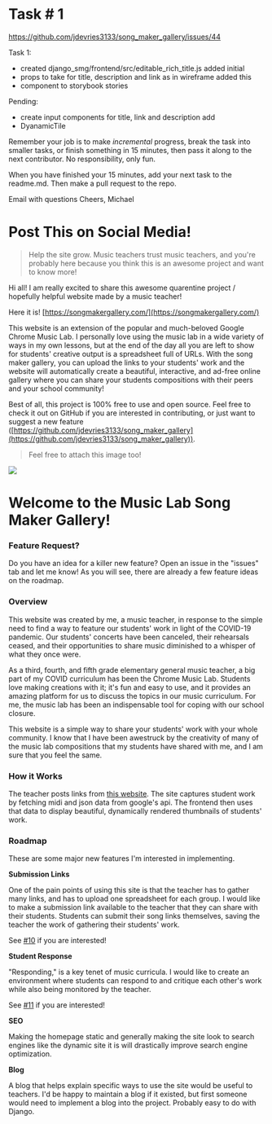 # Task # 1

https://github.com/jdevries3133/song_maker_gallery/issues/44

Task 1:

- created django_smg/frontend/src/editable_rich_title.js added initial
- props to take for title, description and link as in wireframe added this
- component to storybook stories

Pending:

- create input components for title, link and description add
- DyanamicTile

Remember your job is to make _incremental_ progress, break the task into smaller
tasks, or finish something in 15 minutes, then pass it along to the next
contributor. No responsibility, only fun.

When you have finished your 15 minutes, add your next task to the readme.md.
Then make a pull request to the repo.

Email with questions Cheers, Michael

# Post This on Social Media!

> Help the site grow. Music teachers trust music teachers, and you're probably
> here because you think this is an awesome project and want to know more!

Hi all! I am really excited to share this awesome quarentine project / hopefully
helpful website made by a music teacher!

Here it is! [https://songmakergallery.com/](https://songmakergallery.com/)

This website is an extension of the popular and much-beloved Google Chrome Music
Lab. I personally love using the music lab in a wide variety of ways in my own
lessons, but at the end of the day all you are left to show for students'
creative output is a spreadsheet full of URLs. With the song maker gallery, you
can upload the links to your students' work and the website will automatically
create a beautiful, interactive, and ad-free online gallery where you can share
your students compositions with their peers and your school community!

Best of all, this project is 100% free to use and open source. Feel free to
check it out on GitHub if you are interested in contributing, or just want to
suggest a new feature
([https://github.com/jdevries3133/song_maker_gallery](https://github.com/jdevries3133/song_maker_gallery)).

> Feel free to attach this image too!

<img src="https://songmakergallery.com/static/frontend/media/site_screenshot.png" />

# Welcome to the Music Lab Song Maker Gallery!

### Feature Request?

Do you have an idea for a killer new feature? Open an issue in the "issues" tab
and let me know! As you will see, there are already a few feature ideas on the
roadmap.

### Overview

This website was created by me, a music teacher, in response to the simple need
to find a way to feature our students' work in light of the COVID-19 pandemic.
Our students' concerts have been canceled, their rehearsals ceased, and their
opportunities to share music diminished to a whisper of what they once were.

As a third, fourth, and fifth grade elementary general music teacher, a big part
of my COVID curriculum has been the Chrome Music Lab. Students love making
creations with it; it's fun and easy to use, and it provides an amazing platform
for us to discuss the topics in our music curriculum. For me, the music lab has
been an indispensable tool for coping with our school closure.

This website is a simple way to share your students' work with your whole
community. I know that I have been awestruck by the creativity of many of the
music lab compositions that my students have shared with me, and I am sure that
you feel the same.

### How it Works

The teacher posts links from
[this website](http://musiclab.chromeexperiments.com/Song-Maker/). The site
captures student work by fetching midi and json data from google's api. The
frontend then uses that data to display beautiful, dynamically rendered
thumbnails of students' work.

### Roadmap

These are some major new features I'm interested in implementing.

**Submission Links**

One of the pain points of using this site is that the teacher has to gather many
links, and has to upload one spreadsheet for each group. I would like to make a
submission link available to the teacher that they can share with their
students. Students can submit their song links themselves, saving the teacher
the work of gathering their students' work.

See [#10](https://github.com/jdevries3133/song_maker_gallery/issues/10) if you
are interested!

**Student Response**

"Responding," is a key tenet of music curricula. I would like to create an
environment where students can respond to and critique each other's work while
also being monitored by the teacher.

See [#11](https://github.com/jdevries3133/song_maker_gallery/issues/11) if you
are interested!

**SEO**

Making the homepage static and generally making the site look to search engines
like the dynamic site it is will drastically improve search engine optimization.

**Blog**

A blog that helps explain specific ways to use the site would be useful to
teachers. I'd be happy to maintain a blog if it existed, but first someone would
need to implement a blog into the project. Probably easy to do with Django.
